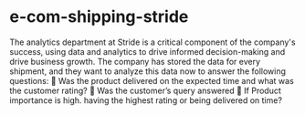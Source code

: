 # e-com-shipping-stride

The analytics department at Stride is a critical component of the company's success, using data and analytics to drive informed decision-making and drive business growth. The company has stored the data for every shipment, and they want to analyze this data now to answer the following questions:
 Was the product delivered on the expected time and what was the customer rating?
 Was the customer’s query answered
 If Product importance is high. having the highest rating or being delivered on time?
